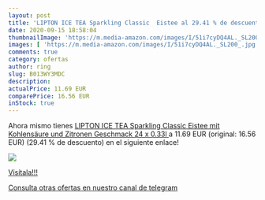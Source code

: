 ```yaml
---
layout: post
title: 'LIPTON ICE TEA Sparkling Classic  Eistee al 29.41 % de descuento'
date: 2020-09-15 18:58:04
thumbnailImage: 'https://m.media-amazon.com/images/I/51i7cyDQ4AL._SL200_.jpg'
images: [ 'https://m.media-amazon.com/images/I/51i7cyDQ4AL._SL200_.jpg' ]
comments: true
category: ofertas
author: ring
slug: B013WY3MDC
description:
actualPrice: 11.69 EUR
comparePrice: 16.56 EUR
inStock: true
---
```


Ahora mismo tienes [LIPTON ICE TEA Sparkling Classic  Eistee mit Kohlensäure und Zitronen Geschmack  24 x 0.33l ](https://www.amazon.com/dp/B013WY3MDC/?tag=redken08-20) a 11.69 EUR (original: 16.56 EUR) (29.41 %  de descuento) en el siguiente enlace!

[![](https://m.media-amazon.com/images/I/51i7cyDQ4AL._SL200_.jpg)](https://www.amazon.com/dp/B013WY3MDC/?tag=redken08-20)

[Visítala!!!](https://www.amazon.com/dp/B013WY3MDC/?tag=redken08-20)

[Consulta otras ofertas en nuestro canal de telegram](https://t.me/s/ofertas25)
